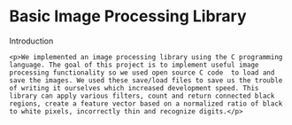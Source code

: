 # Basic Image Processing Library

Introduction

	<p>We implemented an image processing library using the C programming language. The goal of this project is to implement useful image processing functionality so we used open source C code  to load and save the images. We used these save/load files to save us the trouble of writing it ourselves which increased development speed. This library can apply various filters, count and return connected black regions, create a feature vector based on a normalized ratio of black to white pixels, incorrectly thin and recognize digits.</p>
